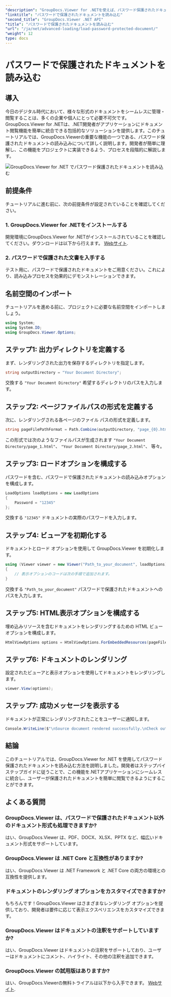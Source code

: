 ```yaml
---
"description": "GroupDocs.Viewer for .NETを使えば、パスワード保護されたドキュメント閲覧機能を.NETアプリケーションに簡単に統合できます。ステップバイステップのチュートリアルに従って、シームレスに統合しましょう。"
"linktitle": "パスワードで保護されたドキュメントを読み込む"
"second_title": "GroupDocs.Viewer .NET API"
"title": "パスワードで保護されたドキュメントを読み込む"
"url": "/ja/net/advanced-loading/load-password-protected-document/"
"weight": 12
type: docs
---
```

# パスワードで保護されたドキュメントを読み込む

## 導入
今日のデジタル時代において、様々な形式のドキュメントをシームレスに管理・閲覧することは、多くの企業や個人にとって必要不可欠です。GroupDocs.Viewer for .NETは、.NET開発者がアプリケーションにドキュメント閲覧機能を簡単に統合できる包括的なソリューションを提供します。このチュートリアルでは、GroupDocs.Viewerの重要な機能の一つである、パスワード保護されたドキュメントの読み込みについて詳しく説明します。開発者が簡単に理解し、この機能をプロジェクトに実装できるよう、プロセスを段階的に解説します。

![GroupDocs.Viewer for .NET でパスワード保護されたドキュメントを読み込む](/viewer/advanced-loading/load-password-protected-documents-img.png)

## 前提条件
チュートリアルに進む前に、次の前提条件が設定されていることを確認してください。
### 1. GroupDocs.Viewer for .NETをインストールする
開発環境にGroupDocs.Viewer for .NETがインストールされていることを確認してください。ダウンロードは以下から行えます。 [Webサイト](https://releases。groupdocs.com/viewer/net/).
### 2. パスワードで保護された文書を入手する
テスト用に、パスワードで保護されたドキュメントをご用意ください。これにより、読み込みプロセスを効果的にデモンストレーションできます。

## 名前空間のインポート
チュートリアルを進める前に、プロジェクトに必要な名前空間をインポートしましょう。
```csharp
using System;
using System.IO;
using GroupDocs.Viewer.Options;
```

## ステップ1: 出力ディレクトリを定義する
まず、レンダリングされた出力を保存するディレクトリを指定します。
```csharp
string outputDirectory = "Your Document Directory";
```
交換する `"Your Document Directory"` 希望するディレクトリのパスを入力します。
## ステップ2: ページファイルパスの形式を定義する
次に、レンダリングされる各ページのファイル パスの形式を定義します。
```csharp
string pageFilePathFormat = Path.Combine(outputDirectory, "page_{0}.html");
```
この形式では次のようなファイルパスが生成されます `"Your Document Directory/page_1.html"`、 `"Your Document Directory/page_2.html"`、 等々。
## ステップ3: ロードオプションを構成する
パスワードを含む、パスワードで保護されたドキュメントの読み込みオプションを構成します。
```csharp
LoadOptions loadOptions = new LoadOptions
{
    Password = "12345"
};
```
交換する `"12345"` ドキュメントの実際のパスワードを入力します。
## ステップ4: ビューアを初期化する
ドキュメントとロード オプションを使用して GroupDocs.Viewer を初期化します。
```csharp
using (Viewer viewer = new Viewer("Path_to_your_document", loadOptions))
{
    // 表示オプションのコードは次の手順で追加されます。
}
```
交換する `"Path_to_your_document"` パスワードで保護されたドキュメントへのパスを入力します。
## ステップ5: HTML表示オプションを構成する
埋め込みリソースを含むドキュメントをレンダリングするための HTML ビュー オプションを構成します。
```csharp
HtmlViewOptions options = HtmlViewOptions.ForEmbeddedResources(pageFilePathFormat);
```
## ステップ6: ドキュメントのレンダリング
設定されたビューアと表示オプションを使用してドキュメントをレンダリングします。
```csharp
viewer.View(options);
```
## ステップ7: 成功メッセージを表示する
ドキュメントが正常にレンダリングされたことをユーザーに通知します。
```csharp
Console.WriteLine($"\nSource document rendered successfully.\nCheck output in {outputDirectory}.");
```

## 結論
このチュートリアルでは、GroupDocs.Viewer for .NET を使用してパスワード保護されたドキュメントを読み込む方法を説明しました。開発者はステップバイステップガイドに従うことで、この機能を.NETアプリケーションにシームレスに統合し、ユーザーが保護されたドキュメントを簡単に閲覧できるようにすることができます。
## よくある質問
### GroupDocs.Viewer は、パスワードで保護されたドキュメント以外のドキュメント形式も処理できますか?
はい、GroupDocs.Viewer は、PDF、DOCX、XLSX、PPTX など、幅広いドキュメント形式をサポートしています。
### GroupDocs.Viewer は .NET Core と互換性がありますか?
はい、GroupDocs.Viewer は .NET Framework と .NET Core の両方の環境との互換性を提供します。
### ドキュメントのレンダリング オプションをカスタマイズできますか?
もちろんです！GroupDocs.Viewer はさまざまなレンダリング オプションを提供しており、開発者は要件に応じて表示エクスペリエンスをカスタマイズできます。
### GroupDocs.Viewer はドキュメントの注釈をサポートしていますか?
はい、GroupDocs.Viewer はドキュメントの注釈をサポートしており、ユーザーはドキュメントにコメント、ハイライト、その他の注釈を追加できます。
### GroupDocs.Viewer の試用版はありますか?
はい、GroupDocs.Viewerの無料トライアルは以下から入手できます。 [Webサイト](https://releases。groupdocs.com/).
